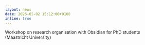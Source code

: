 ```yaml
---
layout: news
date: 2025-05-02 15:12:00+0100
inline: true
---
```


Workshop on research organisation with Obsidian for PhD students (Maastricht University)
